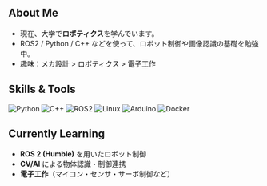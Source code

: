 ## About Me

-  現在、大学で**ロボティクス**を学んでいます。  
-  ROS2 / Python / C++ などを使って、ロボット制御や画像認識の基礎を勉強中。    
-  趣味：メカ設計 > ロボティクス > 電子工作  

## Skills & Tools

![Python](https://img.shields.io/badge/Python-3776AB.svg?logo=python&logoColor=white)
![C++](https://img.shields.io/badge/C++-00599C.svg?logo=cplusplus&logoColor=white)
![ROS2](https://img.shields.io/badge/ROS2-22314E?logo=ros&logoColor=white)
![Linux](https://img.shields.io/badge/Linux-FCC624?logo=linux&logoColor=black)
![Arduino](https://img.shields.io/badge/Arduino-00979D?logo=arduino&logoColor=white)
![Docker](https://img.shields.io/badge/Docker-2496ED?logo=docker&logoColor=white)

## Currently Learning

-  **ROS 2 (Humble)** を用いたロボット制御
-  **CV/AI** による物体認識・制御連携
-  **電子工作**（マイコン・センサ・サーボ制御など）




